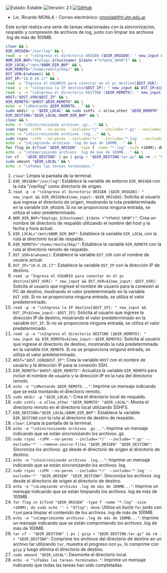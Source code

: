 ![Estado: Estable](https://img.shields.io/badge/Estado-Estable-green)
![Versión: 2.1](https://img.shields.io/badge/Versión-Versión%202.1-blue)
[![GitHub](https://img.shields.io/badge/Limpia_Logs_Linux_Servers-black)](https://github.com/rmonla/rmLIBs/blob/3f756a43b60dd80b40274b981fdd3fae4bc8678f/cmdLinux/servers/Limpia_Logs_Linux_Servers.md)
 
- Lic. Ricardo MONLA - Correo electrónico: rmonla@frlr.utn.edu.ar


Este script realiza una serie de tareas relacionadas con la sincronización, respaldo y compresión de archivos de log, junto con limpiar los archivos .log de más de 100MB.

```bash
clear && \
DIR_ORIGEN="/var/log" && \
read -p -e "\nIngresa el directorio ORIGEN [$DIR_ORIGEN]: " new_input && DIR_ORIGEN=${new_input:-$DIR_ORIGEN} && \
NOM_DIR_BKP="bkplogs_$(hostname)_$(date +"%Y%m%d_%H%M")" && \
DIR_LOCAL="/mnt/$NOM_DIR_BKP" && \
DIR_REMOTO="/home/rmonla/bkp/" && \
DST_USR=$(whoami) && \
DST_IP="10.0.10.17" && \
read -p "Ingresa el USUARIO para conectar en el pc destino[$DST_USR]: " new_input && DST_USR=${new_input:-$DST_USR} && \
read -p -e "\nIngresa la IP destino[$DST_IP]: " new_input && DST_IP=${new_input:-$DST_IP} && \
read -p -e "\nIngresa el directorio DESTINO [$DIR_REMOTO]: " new_input && DIR_REMOTO=${new_input:-$DIR_REMOTO} && \
HOST="$DST_USR@$DST_IP" && \
DIR_REMOTO="$HOST:$DIR_REMOTO" && \
echo -e "\nMontando $DIR_REMOTO..." && \
sudo mkdir -p "$DIR_LOCAL" && sudo sshfs -o allow_other "$DIR_REMOTO" "$DIR_LOCAL" && \
DIR_DESTINO="$DIR_LOCAL/$NOM_DIR_BKP" && \
clear && \
echo -e "\nSincronizando archivos .gz..." && \
sudo rsync -rzPH --no-perms --include='*/' --include='*.gz' --exclude='*' --remove-source-files "$DIR_ORIGEN" "$DIR_DESTINO" && \
echo -e "\nSincronizando archivos .log..." && \
sudo rsync -rzPH --no-perms --include='*/' --include='*.log' --exclude='*' "$DIR_ORIGEN" "$DIR_DESTINO" && \
echo -e "\nLimpiando archivos .log de mas de 100MB..." && \
for flog in $(find "$DIR_ORIGEN" -type f -name "*.log" -size +100M); do sudo echo '' > "$flog"; done && \
echo -e "\nComprimiendo archivos .log de mas de 100MB..." && \
tar cf - "$DIR_DESTINO" | pv | gzip > "$DIR_DESTINO.tar.gz" && rm -r "$DIR_DESTINO" && \
sudo umount "$DIR_LOCAL" && \
echo -e "\nTodas las tareas terminadas."
```



1. `clear`: Limpia la pantalla de la terminal.
2. `DIR_ORIGEN="/var/log"`: Establece la variable de entorno `DIR_ORIGEN` con la ruta "/var/log" como directorio de origen.
3. `read -p -e "\nIngresa el directorio ORIGEN [$DIR_ORIGEN]: " new_input && DIR_ORIGEN=${new_input:-$DIR_ORIGEN}`: Solicita al usuario que ingrese el directorio de origen, mostrando la ruta predeterminada en la variable `DIR_ORIGEN`. Si no se proporciona ninguna entrada, se utiliza el valor predeterminado.
4. `NOM_DIR_BKP="bkplogs_$(hostname)_$(date +"%Y%m%d_%H%M")"`: Crea un nombre de directorio de respaldo utilizando el nombre del host y la fecha y hora actual.
5. `DIR_LOCAL="/mnt/$NOM_DIR_BKP"`: Establece la variable `DIR_LOCAL` con la ruta al directorio local de respaldo.
6. `DIR_REMOTO="/home/rmonla/bkp/"`: Establece la variable `DIR_REMOTO` con la ruta al directorio remoto de respaldo.
7. `DST_USR=$(whoami)`: Establece la variable `DST_USR` con el nombre de usuario actual.
8. `DST_IP="10.0.10.17"`: Establece la variable `DST_IP` con la dirección IP de destino.
9. `read -p "Ingresa el USUARIO para conectar en el pc destino[$DST_USR]: " new_input && DST_USR=${new_input:-$DST_USR}`: Solicita al usuario que ingrese el nombre de usuario para la conexión al PC de destino, mostrando el valor predeterminado en la variable `DST_USR`. Si no se proporciona ninguna entrada, se utiliza el valor predeterminado.
10. `read -p -e "\nIngresa la IP destino[$DST_IP]: " new_input && DST_IP=${new_input:-$DST_IP}`: Solicita al usuario que ingrese la dirección IP de destino, mostrando el valor predeterminado en la variable `DST_IP`. Si no se proporciona ninguna entrada, se utiliza el valor predeterminado.
11. `read -p -e "\nIngresa el directorio DESTINO [$DIR_REMOTO]: " new_input && DIR_REMOTO=${new_input:-$DIR_REMOTO}`: Solicita al usuario que ingrese el directorio de destino, mostrando la ruta predeterminada en la variable `DIR_REMOTO`. Si no se proporciona ninguna entrada, se utiliza el valor predeterminado.
12. `HOST="$DST_USR@$DST_IP"`: Crea la variable `HOST` con el nombre de usuario y la dirección IP para la conexión SSH.
13. `DIR_REMOTO="$HOST:$DIR_REMOTO"`: Actualiza la variable `DIR_REMOTO` para incluir el nombre de usuario y la dirección IP en la ruta del directorio remoto.
14. `echo -e "\nMontando $DIR_REMOTO..."`: Imprime un mensaje indicando que se está montando el directorio remoto.
15. `sudo mkdir -p "$DIR_LOCAL"`: Crea el directorio local de respaldo.
16. `sudo sshfs -o allow_other "$DIR_REMOTO" "$DIR_LOCAL"`: Monta el directorio remoto en el directorio local utilizando SSHFS.
17. `DIR_DESTINO="$DIR_LOCAL/$NOM_DIR_BKP"`: Establece la variable `DIR_DESTINO` con la ruta al directorio de destino de respaldo.
18. `clear`: Limpia la pantalla de la terminal.
19. `echo -e "\nSincronizando archivos .gz..."`: Imprime un mensaje indicando que se están sincronizando los archivos .gz.
20. `sudo rsync -rzPH --no-perms --include='*/' --include='*.gz' --exclude='*' --remove-source-files "$DIR_ORIGEN" "$DIR_DESTINO"`: Sincroniza los archivos .gz desde el directorio de origen al directorio de destino.
21. `echo -e "\nSincronizando archivos .log..."`: Imprime un mensaje indicando que se están sincronizando los archivos .log.
22. `sudo rsync -rzPH --no-perms --include='*/' --include='*.log' --exclude='*' "$DIR_ORIGEN" "$DIR_DESTINO"`: Sincroniza los archivos .log desde el directorio de origen al directorio de destino.
23. `echo -e "\nLimpiando archivos .log de más de 100MB..."`: Imprime un mensaje indicando que se están limpiando los archivos .log de más de 100MB.
24. `for flog in $(find "$DIR_ORIGEN" -type f -name "*.log" -size +100M); do sudo echo '' > "$flog"; done`: Utiliza un bucle `for` junto con `find` para limpiar el contenido de los archivos .log de más de 100MB.
25. `echo -e "\nComprimiendo archivos .log de más de 100MB..."`: Imprime un mensaje indicando que se están comprimiendo los archivos .log de más de 100MB.
26. `tar cf - "$DIR_DESTINO" | pv | gzip > "$DIR_DESTINO.tar.gz" && rm -r "$DIR_DESTINO"`: Comprime los archivos del directorio de destino en un archivo tar utilizando `tar`, muestra el progreso con `pv`, lo comprime con `gzip` y luego elimina el directorio de destino.
27. `sudo umount "$DIR_LOCAL"`: Desmonta el directorio local.
28. `echo -e "\nTodas las tareas terminadas."`: Imprime un mensaje indicando que todas las tareas han sido completadas.

